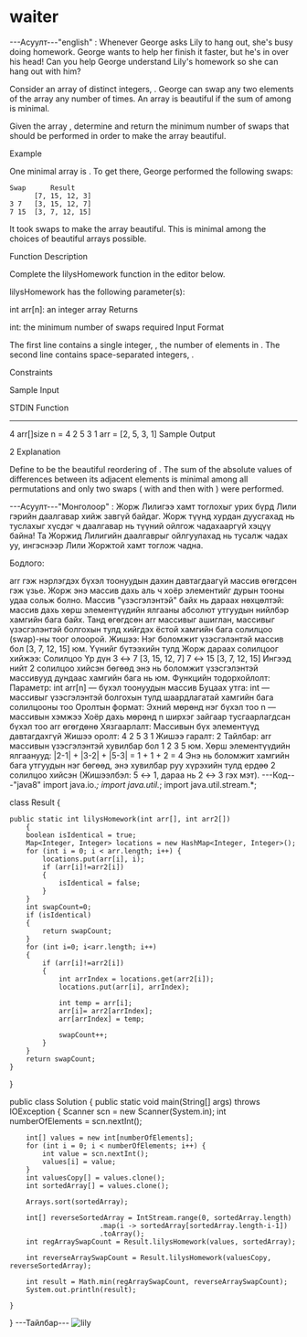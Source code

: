 # waiter

---Асуулт---"english" :
Whenever George asks Lily to hang out, she's busy doing homework. George wants to help her finish it faster, but he's in over his head! Can you help George understand Lily's homework so she can hang out with him?

Consider an array of  distinct integers, . George can swap any two elements of the array any number of times. An array is beautiful if the sum of  among  is minimal.

Given the array , determine and return the minimum number of swaps that should be performed in order to make the array beautiful.

Example


One minimal array is . To get there, George performed the following swaps:

    Swap      Result
          [7, 15, 12, 3]
    3 7   [3, 15, 12, 7]
    7 15  [3, 7, 12, 15]
   
It took  swaps to make the array beautiful. This is minimal among the choices of beautiful arrays possible.

Function Description

Complete the lilysHomework function in the editor below.

lilysHomework has the following parameter(s):

int arr[n]: an integer array
Returns

int: the minimum number of swaps required
Input Format

The first line contains a single integer, , the number of elements in . The second line contains  space-separated integers, .

Constraints

Sample Input

STDIN       Function
-----       --------
4           arr[]size n = 4
2 5 3 1     arr = [2, 5, 3, 1]
Sample Output

2
Explanation

Define  to be the beautiful reordering of . The sum of the absolute values of differences between its adjacent elements is minimal among all permutations and only two swaps ( with  and then  with ) were performed.

---Асуулт---"Монголоор" :
Жорж Лилигээ хамт тоглохыг урих бүрд Лили гэрийн даалгавар хийж завгүй байдаг.
Жорж түүнд хурдан дуусгахад нь туслахыг хүсдэг ч даалгавар нь түүний ойлгож чадахааргүй хэцүү байна!
Та Жоржид Лилигийн даалгаврыг ойлгуулахад нь тусалж чадах уу, ингэснээр Лили Жоржтой хамт тоглож чадна.

Бодлого:

arr гэж нэрлэгдэх бүхэл тоонуудын дахин давтагдаагүй массив өгөгдсөн гэж үзье.
Жорж энэ массив дахь аль ч хоёр элементийг дурын тооны удаа сольж болно.
Массив "үзэсгэлэнтэй" байх нь дараах нөхцөлтэй:
массив дахь хөрш элементүүдийн ялгааны абсолют утгуудын нийлбэр хамгийн бага байх.
Танд өгөгдсөн arr массивыг ашиглан, массивыг үзэсгэлэнтэй болгохын тулд хийгдэх ёстой хамгийн бага солилцоо (swap)-ны тоог олоорой.
Жишээ:
Нэг боломжит үзэсгэлэнтэй массив бол [3, 7, 12, 15] юм.
Үүнийг бүтээхийн тулд Жорж дараах солилцоог хийжээ:
Солилцоо	Үр дүн
3 ↔ 7	[3, 15, 12, 7]
7 ↔ 15	[3, 7, 12, 15]
Ингээд нийт 2 солилцоо хийсэн бөгөөд энэ нь боломжит үзэсгэлэнтэй массивууд дундаас хамгийн бага нь юм.
Функцийн тодорхойлолт:
Параметр:
int arr[n] — бүхэл тоонуудын массив
Буцаах утга:
int — массивыг үзэсгэлэнтэй болгохын тулд шаардлагатай хамгийн бага солилцооны тоо
Оролтын формат:
Эхний мөрөнд нэг бүхэл тоо n — массивын хэмжээ
Хоёр дахь мөрөнд n ширхэг зайгаар тусгаарлагдсан бүхэл тоо arr өгөгдөнө
Хязгаарлалт:
Массивын бүх элементүүд давтагдахгүй
Жишээ оролт:
4
2 5 3 1
Жишээ гаралт:
2
Тайлбар:
arr массивын үзэсгэлэнтэй хувилбар бол 1 2 3 5 юм.
Хөрш элементүүдийн ялгаанууд: |2-1| + |3-2| + |5-3| = 1 + 1 + 2 = 4
Энэ нь боломжит хамгийн бага утгуудын нэг бөгөөд, энэ хувилбар руу хүрэхийн тулд ердөө 2 солилцоо хийсэн
(Жишээлбэл: 5 ↔ 1, дараа нь 2 ↔ 3 гэх мэт).
---Код---"java8"
import java.io.*;
import java.util.*;
import java.util.stream.*;

class Result {

    public static int lilysHomework(int arr[], int arr2[]) 
        {        
        boolean isIdentical = true;
        Map<Integer, Integer> locations = new HashMap<Integer, Integer>();
        for (int i = 0; i < arr.length; i++) {
            locations.put(arr[i], i);
            if (arr[i]!=arr2[i])
            {
                isIdentical = false;
            }
        }
        int swapCount=0;
        if (isIdentical)
        {
            return swapCount;
        }
        for (int i=0; i<arr.length; i++)
        {
            if (arr[i]!=arr2[i])
            {
                int arrIndex = locations.get(arr2[i]);
                locations.put(arr[i], arrIndex);
                
                int temp = arr[i];
                arr[i]= arr2[arrIndex];
                arr[arrIndex] = temp;
                
                swapCount++;
            }
        }
        return swapCount;
    }

}

public class Solution {
    public static void main(String[] args) throws IOException {
        Scanner scn = new Scanner(System.in);
        int numberOfElements = scn.nextInt();

        int[] values = new int[numberOfElements];
        for (int i = 0; i < numberOfElements; i++) {
            int value = scn.nextInt();
            values[i] = value;
        }
        int valuesCopy[] = values.clone();
        int sortedArray[] = values.clone();
        
        Arrays.sort(sortedArray);
        
        int[] reverseSortedArray = IntStream.range(0, sortedArray.length)
                          .map(i -> sortedArray[sortedArray.length-i-1])
                          .toArray();
        int regArraySwapCount = Result.lilysHomework(values, sortedArray);
        
        int reverseArraySwapCount = Result.lilysHomework(valuesCopy, reverseSortedArray);
        
        int result = Math.min(regArraySwapCount, reverseArraySwapCount);
        System.out.println(result);
       
    }
}
---Тайлбар--- 
![lily](https://github.com/user-attachments/assets/72dfbf79-7fb8-4350-b1f6-8b3e2080a5ad)
